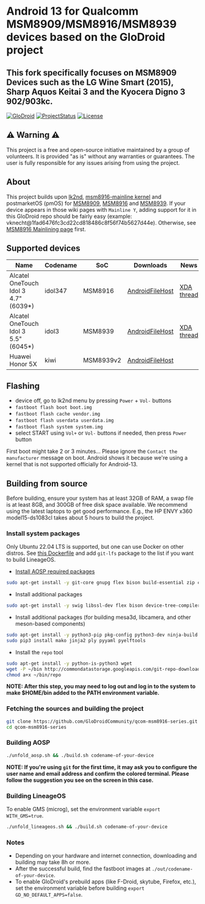 # Android 13 for Qualcomm MSM8909/MSM8916/MSM8939 devices based on the GloDroid project

## This fork specifically focuses on MSM8909 Devices such as the LG Wine Smart (2015), Sharp Aquos Keitai 3 and the Kyocera Digno 3 902/903kc. 

[![GloDroid](https://img.shields.io/badge/GLODROID-PROJECT-blue)](https://github.com/GloDroid/glodroid_manifest)
[![ProjectStatus](https://img.shields.io/badge/PROJECT-STATUS-yellowgreen)](https://github.com/GloDroidCommunity/qcom-msm8916-series/issues/1)
[![License](https://img.shields.io/badge/License-Apache%202.0-blue.svg)](https://opensource.org/licenses/Apache-2.0)

## :warning: Warning :warning:

This project is a free and open-source initiative maintained by a group of volunteers. It is provided "as is" without any warranties or guarantees. The user is fully responsible for any issues arising from using the project.

## About

This project builds upon [lk2nd](https://github.com/msm8916-mainline/lk2nd), [msm8916-mainline kernel](https://github.com/msm8916-mainline/linux) and postmarketOS (pmOS) for [MSM8909](https://wiki.postmarketos.org/wiki/Qualcomm_Snapdragon_210_(MSM8909)), [MSM8916](https://wiki.postmarketos.org/wiki/Qualcomm_Snapdragon_410/412_(MSM8916)) and [MSM8939](https://wiki.postmarketos.org/wiki/Qualcomm_Snapdragon_415/615/616_(MSM8929/MSM8939)).
If your device appears in those wiki pages with `Mainline Y`, adding support for it in this GloDroid repo should be fairly easy (example: vknecht@1fad6476fc3cd22cd818486c8f56f74b5627d44e). Otherwise, see [MSM8916 Mainlining page](https://wiki.postmarketos.org/wiki/MSM8916_Mainlining) first.

## Supported devices

| Name | Codename | SoC | Downloads | News | Informations |
|------|----------|-----|-----------|------|--------------|
| Alcatel OneTouch Idol 3 4.7" (6039\*) | idol347 | MSM8916 | [AndroidFileHost](https://androidfilehost.com/?w=files&flid=339479) | [XDA thread](https://forum.xda-developers.com/t/rom-aosp-lineageos-for-idol3-idol347-with-close-to-mainline-kernel.4533061/) | [pmOS wiki](https://wiki.postmarketos.org/wiki/Alcatel_Idol_3_4.7%22_(alcatel-idol347)) |
| Alcatel OneTouch Idol 3 5.5" (6045\*) | idol3 | MSM8939 | [AndroidFileHost](https://androidfilehost.com/?w=files&flid=339480) | [XDA thread](https://forum.xda-developers.com/t/rom-aosp-lineageos-for-idol3-idol347-with-close-to-mainline-kernel.4533061/) | [pmOS wiki](https://wiki.postmarketos.org/wiki/Alcatel_Idol_3_5.5%22_(alcatel-idol3)) |
| Huawei Honor 5X | kiwi | MSM8939v2 | [AndroidFileHost](https://www.androidfilehost.com/?w=files&flid=339802) | | [pmOS wiki](https://wiki.postmarketos.org/wiki/Huawei_Honor_5X/GR5_(2016)_(huawei-kiwi)) |

## Flashing

* device off, go to lk2nd menu by pressing `Power` + `Vol-` buttons
* `fastboot flash boot boot.img`
* `fastboot flash cache vendor.img`
* `fastboot flash userdata userdata.img`
* `fastboot flash system system.img`
* select START using `Vol+` or `Vol-` buttons if needed, then press `Power` button

First boot might take 2 or 3 minutes...
Please ignore the `Contact the manufacturer` message on boot. Android shows it because we're using a kernel that is not supported officially for Android-13.

## Building from source

Before building, ensure your system has at least 32GB of RAM, a swap file is at least 8GB, and 300GB of free disk space available.
We recommend using the latest laptops to get good performance. E.g., the HP ENVY x360 model15-ds1083cl takes about 5 hours to build the project.

### Install system packages

Only  Ubuntu 22.04 LTS is supported, but one can use Docker on other distros.
See [this Dockerfile](https://github.com/GloDroid/glodroid_manifest/blob/master/.docker/Dockerfile) and add `git-lfs` package to the list if you want to build LineageOS.

- [Install AOSP required packages](https://source.android.com/setup/build/initializing)
```bash
sudo apt-get install -y git-core gnupg flex bison build-essential zip curl zlib1g-dev gcc-multilib g++-multilib libc6-dev-i386 lib32ncurses5-dev x11proto-core-dev libx11-dev lib32z1-dev libgl1-mesa-dev libxml2-utils xsltproc unzip fontconfig
```

- Install additional packages
```bash
sudo apt-get install -y swig libssl-dev flex bison device-tree-compiler mtools git gettext libncurses5 libgmp-dev libmpc-dev cpio rsync dosfstools kmod gdisk lz4 meson cmake libglib2.0-dev git-lfs
```

- Install additional packages (for building mesa3d, libcamera, and other meson-based components)
```bash
sudo apt-get install -y python3-pip pkg-config python3-dev ninja-build
sudo pip3 install mako jinja2 ply pyyaml pyelftools
```

- Install the `repo` tool
```bash
sudo apt-get install -y python-is-python3 wget
wget -P ~/bin http://commondatastorage.googleapis.com/git-repo-downloads/repo
chmod a+x ~/bin/repo
```

**NOTE: After this step, you may need to log out and log in to the system to make $HOME/bin added to the PATH environment variable.**

### Fetching the sources and building the project

```bash
git clone https://github.com/GloDroidCommunity/qcom-msm8916-series.git
cd qcom-msm8916-series
```

### Building AOSP

```bash
./unfold_aosp.sh && ./build.sh codename-of-your-device
```

**NOTE: If you're using `git` for the first time, it may ask you to configure the user name and email address and confirm the colored terminal.
Please follow the suggestion you see on the screen in this case.**

### Building LineageOS

To enable GMS (microg), set the environment variable `export WITH_GMS=true`.

```bash
./unfold_lineageos.sh && ./build.sh codename-of-your-device
```

### Notes

- Depending on your hardware and internet connection, downloading and building may take 8h or more.
- After the successful build, find the fastboot images at `./out/codename-of-your-device`.
- To enable GloDroid's prebuild apps (like F-Droid, skytube, Firefox, etc.), set the environment variable before building `export GD_NO_DEFAULT_APPS=false`.

